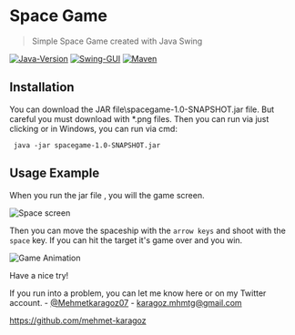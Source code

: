 # Space Game

> Simple Space Game created with Java Swing

[![Java-Version](https://img.shields.io/badge/java-v16-red)](https://www.java.com/tr/)
[![Swing-GUI](https://img.shields.io/badge/swing-gui-green)](https://docs.oracle.com/javase/7/docs/api/javax/swing/package-summary.html)
[![Maven](https://img.shields.io/badge/maven-v3.8.1-yellow)](https://maven.apache.org/guides/)

## Installation

You can download the JAR file\spacegame-1.0-SNAPSHOT.jar file. But careful you must download with *.png files. Then you can run via just clicking or in Windows, you can run via cmd:

``` java -jar spacegame-1.0-SNAPSHOT.jar```

## Usage Example

When you run the jar file , you will the game screen.

![Space screen](SpaceGameScreen.png)

Then you can move the spaceship with the `arrow keys` and shoot with the `space` key. If you can hit the target it's game over and you win.

![Game Animation](Space-Game.gif)

Have a nice try!

If you run into a problem, you can let me know here or on my Twitter account. - [@Mehmetkaragoz07](https://twitter.com/Mehmetkaragoz07) - karagoz.mhmtg@gmail.com

https://github.com/mehmet-karagoz
